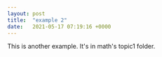 ```yaml
---
layout: post
title:  "example 2"
date:   2021-05-17 07:19:16 +0000
---
```

This is another example. It's in math's topic1 folder.